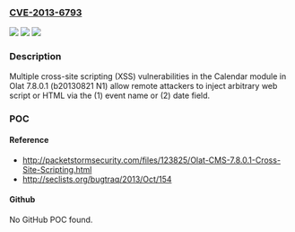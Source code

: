 ### [CVE-2013-6793](https://cve.mitre.org/cgi-bin/cvename.cgi?name=CVE-2013-6793)
![](https://img.shields.io/static/v1?label=Product&message=n%2Fa&color=blue)
![](https://img.shields.io/static/v1?label=Version&message=n%2Fa&color=blue)
![](https://img.shields.io/static/v1?label=Vulnerability&message=n%2Fa&color=brighgreen)

### Description

Multiple cross-site scripting (XSS) vulnerabilities in the Calendar module in Olat 7.8.0.1 (b20130821 N1) allow remote attackers to inject arbitrary web script or HTML via the (1) event name or (2) date field.

### POC

#### Reference
- http://packetstormsecurity.com/files/123825/Olat-CMS-7.8.0.1-Cross-Site-Scripting.html
- http://seclists.org/bugtraq/2013/Oct/154

#### Github
No GitHub POC found.

